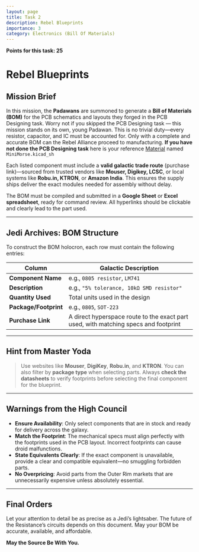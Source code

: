 ```yaml
---
layout: page
title: Task 2
description: Rebel Blueprints
importance: 3
category: Electronics (Bill Of Materials)
---
```


**Points for this task: 25**

# Rebel Blueprints

## Mission Brief

In this mission, the **Padawans** are summoned to generate a **Bill of Materials (BOM)** for the PCB schematics and layouts they forged in the PCB Designing task. Worry not if you skipped the PCB Designing task — this mission stands on its own, young Padawan. This is no trivial duty—every resistor, capacitor, and IC must be accounted for. Only with a complete and accurate BOM can the Rebel Alliance proceed to manufacturing.
**If you have not done the PCB Designing task** here is your reference [Material](https://drive.google.com/drive/u/0/folders/1RF4yw-MRR_ZKoP1AoHSOtmx7msi20Z3P) named `MiniMorse.kicad_sh`

Each listed component must include a **valid galactic trade route** (purchase link)—sourced from trusted vendors like **Mouser, Digikey, LCSC**, or local systems like **Robu.in, KTRON**, or **Amazon India**. This ensures the supply ships deliver the exact modules needed for assembly without delay.

The BOM must be compiled and submitted in a **Google Sheet** or **Excel spreadsheet**, ready for command review. All hyperlinks should be clickable and clearly lead to the part used.

---

## Jedi Archives: BOM Structure

To construct the BOM holocron, each row must contain the following entries:

| Column | Galactic Description |
|--------|-----------------------|
| **Component Name** | e.g., `0805 resistor`, `LM741` |
| **Description** | e.g., `"5% tolerance, 10kΩ SMD resistor"` |
| **Quantity Used** | Total units used in the design |
| **Package/Footprint** | e.g., `0805`, `SOT-223` |
| **Purchase Link** | A direct hyperspace route to the exact part used, with matching specs and footprint |

---

## Hint from Master Yoda

> Use websites like **Mouser**, **DigiKey**, **Robu.in**, and **KTRON**. You can also filter by **package type** when selecting parts. Always **check the datasheets** to verify footprints before selecting the final component for the blueprint.

---

## Warnings from the High Council

- **Ensure Availability**: Only select components that are in stock and ready for delivery across the galaxy.
- **Match the Footprint**: The mechanical specs must align perfectly with the footprints used in the PCB layout. Incorrect footprints can cause droid malfunctions.
- **State Equivalents Clearly**: If the exact component is unavailable, provide a clear and compatible equivalent—no smuggling forbidden parts.
- **No Overpricing**: Avoid parts from the Outer Rim markets that are unnecessarily expensive unless absolutely essential.

---

## Final Orders

Let your attention to detail be as precise as a Jedi’s lightsaber. The future of the Resistance’s circuits depends on this document. May your BOM be accurate, available, and affordable.

**May the Source Be With You.**